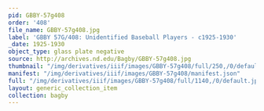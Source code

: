 ```yaml
---
pid: GBBY-57g408
order: '408'
file_name: GBBY-57g408.jpg
label: 'GBBY 57G/408: Unidentified Baseball Players - c1925-1930'
_date: 1925-1930
object_type: glass plate negative
source: http://archives.nd.edu/Bagby/GBBY-57g408.jpg
thumbnail: "/img/derivatives/iiif/images/GBBY-57g408/full/250,/0/default.jpg"
manifest: "/img/derivatives/iiif/images/GBBY-57g408/manifest.json"
full: "/img/derivatives/iiif/images/GBBY-57g408/full/1140,/0/default.jpg"
layout: generic_collection_item
collection: bagby
---
```


